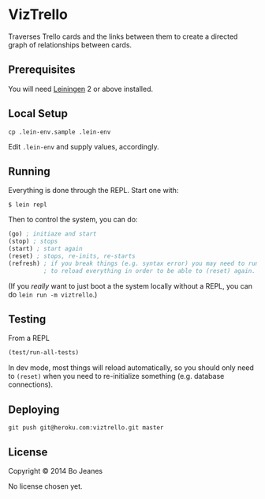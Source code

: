 # VizTrello

Traverses Trello cards and the links between them to create a directed graph of
relationships between cards.

## Prerequisites

You will need [Leiningen][1] 2 or above installed.

[1]: https://github.com/technomancy/leiningen

## Local Setup

```shell
cp .lein-env.sample .lein-env
```

Edit `.lein-env` and supply values, accordingly.

## Running

Everything is done through the REPL. Start one with:

```shell
$ lein repl
```

Then to control the system, you can do:

```clojure
(go) ; initiaze and start
(stop) ; stops
(start) ; start again
(reset) ; stops, re-inits, re-starts
(refresh) ; if you break things (e.g. syntax error) you may need to run this
          ; to reload everything in order to be able to (reset) again.
```

(If you *really* want to just boot a the system locally without a REPL, you can
do `lein run -m viztrello`.)

## Testing

From a REPL

```clojure
(test/run-all-tests)
```

In dev mode, most things will reload automatically, so you should only need to `(reset)` when
you need to re-initialize something (e.g. database connections).

## Deploying

```shell
git push git@heroku.com:viztrello.git master
```

## License

Copyright © 2014 Bo Jeanes

No license chosen yet.
